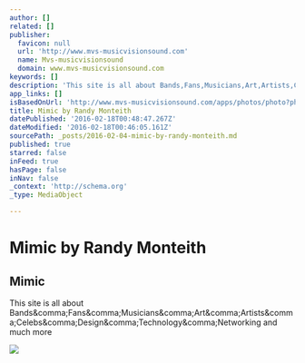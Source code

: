```yaml
---
author: []
related: []
publisher:
  favicon: null
  url: 'http://www.mvs-musicvisionsound.com'
  name: Mvs-musicvisionsound
  domain: www.mvs-musicvisionsound.com
keywords: []
description: 'This site is all about Bands,Fans,Musicians,Art,Artists,Celebs,Design,Technology,Networking and much more'
app_links: []
isBasedOnUrl: 'http://www.mvs-musicvisionsound.com/apps/photos/photo?photoid=195171162'
title: Mimic by Randy Monteith
datePublished: '2016-02-18T00:48:47.267Z'
dateModified: '2016-02-18T00:46:05.161Z'
sourcePath: _posts/2016-02-04-mimic-by-randy-monteith.md
published: true
starred: false
inFeed: true
hasPage: false
inNav: false
_context: 'http://schema.org'
_type: MediaObject

---
```

# Mimic by Randy Monteith

<article style=""><h1>Mimic</h1><p>This site is all about Bands&amp;comma;Fans&amp;comma;Musicians&amp;comma;Art&amp;comma;Artists&amp;comma;Celebs&amp;comma;Design&amp;comma;Technology&amp;comma;Networking and much more</p><img src="http://memberfiles.freewebs.com/04/13/128041304/photos/The-Art-of-Randy-Monteith/mimic.png" /></article>